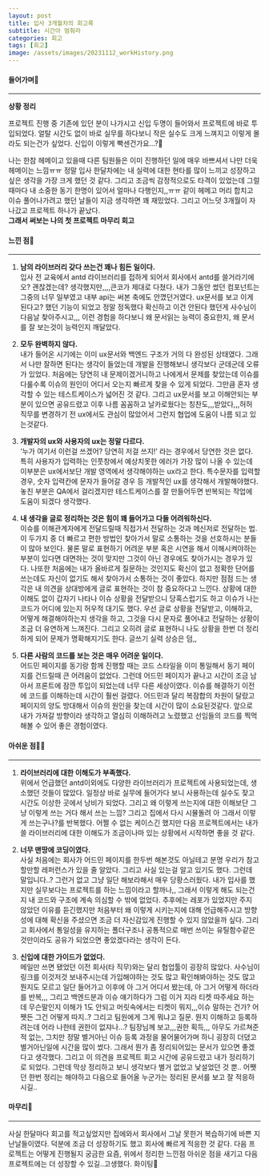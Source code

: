 ```yaml
---
layout: post
title: 입사 3개월차의 회고록
subtitle: 시간아 멈춰라
categories: 회고
tags: [회고]
image: /assets/images/20231112_workHistory.png
---
```


#### 들어가며🐥

---

**상황 정리**

프로젝트 진행 중 기존에 있던 분이 나가시고 신입 두명이 들어와서 프로젝트에 바로 투입되었다. 얼탈 시간도 없이 바로 실무를 하다보니 작은 실수도 크게 느껴지고 이렇게 몰라도 되는건가 싶었다. 신입이 이렇게 빡센건가요…?🥲

나는 한참 헤메이고 있을때 다른 팀원들은 이미 진행하던 일에 매우 바쁘셔서 나만 더욱 헤메이는 느낌ㅠㅠ 정말 입사 한달차에는 내 실력에 대한 현타를 많이 느끼고 성장하고 싶은 생각을 가장 크게 했던 것 같다. 그리고 조금씩 감정적으로도 타격이 있었는데 그럴때마다 내 소중한 동기 한명이 있어서 얼마나 다행인지,,ㅠㅠ 같이 헤메고 머리 합치고 이슈 풀어나가려고 했던 날들이 지금 생각하면 꽤 재밌었다.
그리고 어느덧 3개월이 자나갔고 프로젝트 하나가 끝났다.  
**그래서 써보는 나의 첫 프로젝트 마무리 회고**

#### 느낀 점🚀

---

1. **남의 라이브러리 갖다 쓰는건 꽤나 힘든 일이다.**  
   입사 전 교육에서 antd 라이브러리를 접하게 되어서 회사에서 antd를 쓸거라기에 오? 괜찮겠는데? 생각했지만,,,,큰코가 제대로 다쳤다. 내가 그동안 썼던 컴포넌트는 그중의 너무 일부였고 내부 api는 써본 축에도 안꼈던거였다. ux문서를 보고 이게 된다고? 했던 기능이 되었고 정말 정독했다 확신하고 이건 안된다 했던게 사수님이 다음날 찾아주시고,,,
   이런 경험을 하다보니 왜 문서읽는 능력이 중요한지, 왜 문서를 잘 보는것이 능력인지 깨달았다.

1. **모두 완벽하지 않다.**  
   내가 들어온 시기에는 이미 ux문서와 백엔드 구조가 거의 다 완성된 상태였다. 그래서 나만 잘하면 된다는 생각이 들었는데 개발을 진행해보니 생각보다 군데군데 오류가 있었다. 처음에는 당연히 내 문제이겠거니하고 나에게서 문제를 찾았는데 이슈를 다룰수록 이슈의 원인이 어디서 오는지 빠르게 찾을 수 있게 되었다. 그만큼 혼자 생각할 수 있는 테스트케이스가 넓어진 것 같다. 그리고 ux문서를 보고 이해안되는 부분이 있으면 공유드렸고 이후 나름 꼼꼼하고 날카로웠다는 칭찬도,,,받았다,,,허허 직무를 변경하기 전 ux에서도 관심이 많았어서 그런지 협업에 도움이 나름 되고 있는것같다.

1. **개발자의 ux와 사용자의 ux는 정말 다르다.**  
   ‘누가 여기서 이런걸 쓰겠어? 당연히 저걸 쓰지!’ 라는 경우에서 당연한 것은 없다. 특히 사용자가 입력하는 인풋창에서 예상치못한 에러가 가장 많이 나올 수 있는데 이부분은 ux에서보단 개발 영역에서 생각해야하는 ux라고 한다. 특수문자를 입력할 경우, 숫자 입력칸에 문자가 들어갈 경우 등 개발적인 ux를 생각해서 개발해야했다. 놓친 부분은 QA에서 걸리겠지만 테스트케이스를 잘 만들어두면 반복되는 작업에 도움이 되겠다 생각했다.

1. **내 생각을 글로 정리하는 것은 힘이 꽤 들어가고 다들 어려워하신다.**  
   이슈를 이해관계자에게 전달드릴때 직접가서 전달하는 것과 메신저로 전달하는 법. 이 두가지 중 더 빠르고 편한 방법인 찾아가서 말로 소통하는 것을 선호하시는 분들이 많아 보인다. 물론 말로 표현하기 어려운 부분 혹은 시연을 해서 이해시켜야하는 부분이 있다면 대면하는 것이 맞지만 그것이 아닌 경우에도 찾아가시는 경우가 있다. 나또한 처음에는 내가 올바르게 질문하는 것인지도 확신이 없고 정확한 단어를 쓰는데도 자신이 없기도 해서 찾아가서 소통하는 것이 좋았다. 하지만 점점 드는 생각은 내 의견을 상대방에게 글로 표현하는 것이 참 중요하다고 느낀다. 상황에 대한 이해도 없이 갑자기 나타나 이슈 상황을 전달받으니 당혹스럽기도 하고 이슈가 나는 코드가 어디에 있는지 허우적 대기도 했다. 우선 글로 상황을 전달받고, 이해하고, 어떻게 해결해야하는지 생각을 하고, 그것을 다시 문자로 풀어내고 전달하는 상황이 조금 더 유연하게 느껴진다. 그리고 오히려 글로 표현하니 나도 상황을 한번 더 정리하게 되어 문제가 명확해지기도 한다. 글쓰기 실력 상승은 덤,,

1. **다른 사람의 코드를 보는 것은 매우 어려운 일이다.**  
   어드민 페이지를 동기랑 함께 진행할 때는 코드 스타일을 이미 통일해서 동기 페이지를 건드릴때 큰 어려움이 없었다. 그런데 어드민 페이지가 끝나고 시간이 조금 남아서 프론트에 잠깐 투입이 되었는데 너무 다른 세상이였다. 이슈를 해결하기 이전에 코드를 이해하는데 시간이 훨씬 걸렸다. 어드민과 달리 복잠합의 차원이 달랐고 페이지의 양도 방대해서 이슈의 원인을 찾는데 시간이 많이 소요된것같다. 앞으로 내가 가져갈 방향이라 생각하고 열심히 이해하려고 노렸했고 선임들의 코드를 찍먹해볼 수 있어 좋은 경험이였다.

#### 아쉬운 점😵‍💫

---

1. **라이브러리에 대한 이해도가 부족했다.**  
   위에서 언급했던 antd이외에도 다양한 라이브러리가 프로젝트에 사용되었는데, 생소했던 것들이 많았다. 일정상 바로 실무에 들어가다 보니 사용하는데 실수도 잦고 시간도 이상한 곳에서 낭비가 되었다. 그리고 왜 이렇게 쓰는지에 대한 이해보단 그냥 이렇게 쓰는 거다 해서 쓰는 느낌? 그리고 집에서 다시 시뮬돌려 아 그래서 이렇게 쓰는구나?를 반복했다. 어쩔 수 없는 케이스긴 했지만 다음 프로젝트에서는 내가 쓸 라이브러리에 대한 이해도가 조금이나마 있는 상황에서 시작하면 좋을 것 같다.

2. **너무 맨땅에 코딩이였다.**  
   사실 처음에는 회사가 어드민 페이지를 한두번 해본것도 아닐테고 분명 우리가 참고할만할 레퍼런스가 있을 줄 알았다. 그리고 사실 있는걸 알고 있기도 했다. 그런데 말입니다..? 그런거 없고 그냥 일단 해보라해서 매우 당황스러웠다. 내가 입사를 했지만 실무보다는 프로젝트를 하는 느낌이라고 할까나,, 그래서 이렇게 해도 되는건지 내 코드와 구조에 계속 의심할 수 밖에 없었다. 추후에는 레포가 있었지만 주지 않았던 이유를 듣긴했지만 처음부터 왜 이렇게 시키는지에 대해 언급해주시고 방향성에 대해 확신을 주셨으면 조금 더 자신감있게 진행할 수 있지 않았을까 싶다. 그리고 회사에서 통일성을 유지하는 폴더구조나 공통적으로 매번 쓰이는 유틸함수같은 것만이라도 공유가 되었으면 좋았겠다라는 생각이 든다.

3. **신입에 대한 가이드가 없었다.**  
   메일만 쓰면 됐었던 이전 회사(타 직무)와는 달리 협업툴이 굉장히 많았다. 사수님이 링크를 이것저것 보내주시는데 가입해야하는 것도 많고 확인해봐야하는 것도 많고 뭔지도 모르고 일단 들어가고 이후에 아 그거 어디서 봤는데, 아 그거 어떻게 하더라를 반복,,, 그리고 백엔드분과 이슈 얘기하다가 그럼 이거 지라 티켓 따주세요 하는데 무슨말인지 이해가 1도 안되고 머릿속에서는 티켓이 뭐지,,,이슈 말하는 건가? 어쩻든 그건 어떻게 따지..? 그리고 팀원에게 그게 뭐냐고 질문. 뭔지 이해하고 등록하려는데 어라 나한테 권한이 없쟈나…? 팀장님께 보고,,,권한 획득,,,
   아무도 가르쳐준적 없는, 그치만 정말 별거아닌 이슈 등록 과정을 물어물어가며 하니 굉장히 더뎠고 별거아닌일에 시간을 많이 썼다.
   그래서 뭔가 좀 정리되어있는 문서가 있으면 좋겠다고 생각했다. 그리고 이 의견을 프로젝트 회고 시간에 공유드렸고 내가 정리하기로 되었다. 그런데 막상 정리하고 보니 생각보다 별거 없었고 낯설었던 것 뿐.. 어쨋던 한번 정리는 해야하고 다음으로 들어올 누군가는 정리된 문서를 보고 잘 적응하시길..

#### 마무리🧐

---

사실 한달마다 회고를 적고싶었지만 집에와서 회사에서 그날 못한거 복습하기에 바쁜 지난날들이였다. 덕분에 조금 더 성장하기도 했고 회사에 빠르게 적응한 것 같다. 다음 프로젝트는 어떻게 진행될지 궁금한 요즘, 위에서 정리한 느낀점 아쉬운 점을 새기고 다음 프로젝트에는 더 성장할 수 있길..고생했다. 화이팅👏
